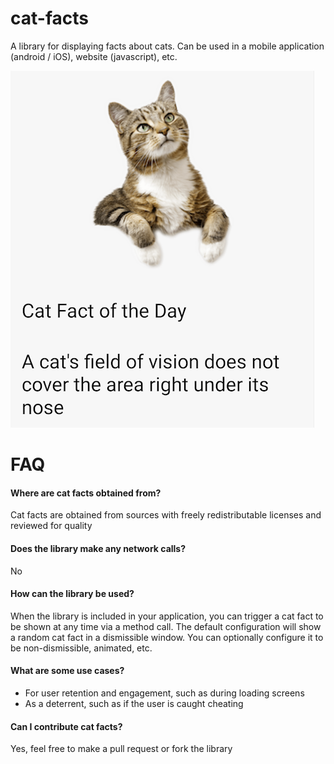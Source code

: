 # cat-facts

A library for displaying facts about cats. Can be used in a mobile application (android / iOS), website (javascript), etc.

<img src="/assets/sample.png" width="486" height="571">

# FAQ

#### Where are cat facts obtained from?

Cat facts are obtained from sources with freely redistributable licenses and reviewed for quality

#### Does the library make any network calls?

No

#### How can the library be used?

When the library is included in your application, you can trigger a cat fact to be shown at any time via a method call. The default configuration will show a random cat fact in a dismissible window. You can optionally configure it to be non-dismissible, animated, etc.

#### What are some use cases?

- For user retention and engagement, such as during loading screens
- As a deterrent, such as if the user is caught cheating

#### Can I contribute cat facts?

Yes, feel free to make a pull request or fork the library
